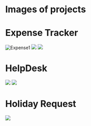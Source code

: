# Images of projects
# Expense Tracker
![Expense1](https://github.com/PwelO96/power-platform/assets/95591286/d13ba3cf-09dd-419c-a9ab-8dcb7eb342bc)
<img src="https://imgur.com/CGqxPW6"></img>
<img src="https://imgur.com/ENswv6R"></img>
# HelpDesk
<img src="https://imgur.com/1Lfk7fj"></img>
<img src="https://imgur.com/aBGHixA"></img>
# Holiday Request
<img src="https://imgur.com/zbfYs41"></img>
